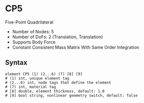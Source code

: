 # CP5

Five-Point Quadrilateral

* Number of Nodes: 5
* Number of DoFs: 2 (Translation, Translation)
* Supports Body Force
* Constant Consistent Mass Matrix With Same Order Integration

## Syntax

```
element CP5 (1) (2...6) (7) [8] [9]
# (1) int, unique element tag
# (2...6) int, node tags that define the element
# (7) int, material tag
# [8] double, element thickness, default: 1.0
# [9] bool string, nonlinear geometry switch, default: false
```
